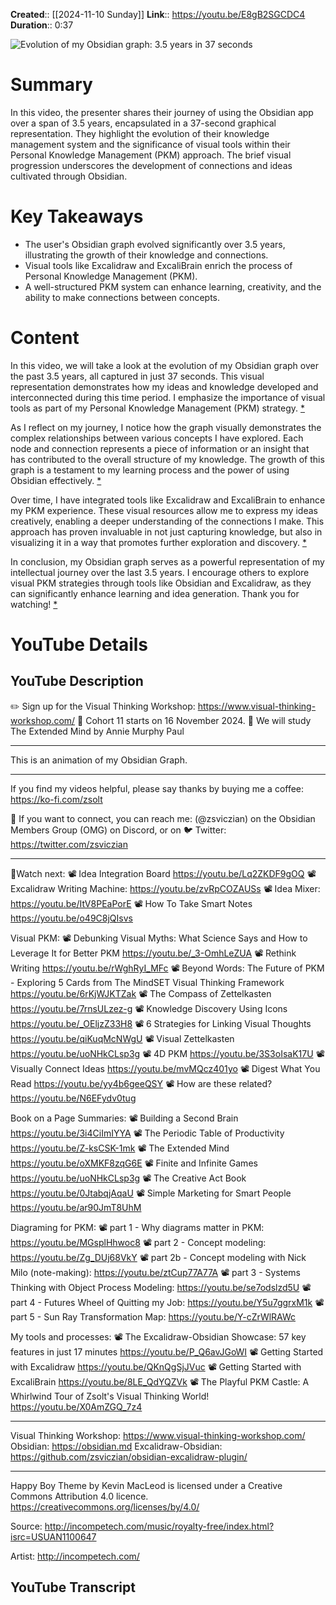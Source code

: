 **Created**:: [[2024-11-10 Sunday]]
**Link**:: https://youtu.be/E8gB2SGCDC4
**Duration**:: 0:37

![Evolution of my Obsidian graph: 3.5 years in 37 seconds](https://youtu.be/E8gB2SGCDC4)

# Summary
In this video, the presenter shares their journey of using the Obsidian app over a span of 3.5 years, encapsulated in a 37-second graphical representation. They highlight the evolution of their knowledge management system and the significance of visual tools within their Personal Knowledge Management (PKM) approach. The brief visual progression underscores the development of connections and ideas cultivated through Obsidian.

# Key Takeaways
- The user's Obsidian graph evolved significantly over 3.5 years, illustrating the growth of their knowledge and connections.
- Visual tools like Excalidraw and ExcaliBrain enrich the process of Personal Knowledge Management (PKM).
- A well-structured PKM system can enhance learning, creativity, and the ability to make connections between concepts.

# Content
In this video, we will take a look at the evolution of my Obsidian graph over the past 3.5 years, all captured in just 37 seconds. This visual representation demonstrates how my ideas and knowledge developed and interconnected during this time period. I emphasize the importance of visual tools as part of my Personal Knowledge Management (PKM) strategy. [* ](https://youtu.be/E8gB2SGCDC4?t=0)

As I reflect on my journey, I notice how the graph visually demonstrates the complex relationships between various concepts I have explored. Each node and connection represents a piece of information or an insight that has contributed to the overall structure of my knowledge. The growth of this graph is a testament to my learning process and the power of using Obsidian effectively. [* ](https://youtu.be/E8gB2SGCDC4?t=10)

Over time, I have integrated tools like Excalidraw and ExcaliBrain to enhance my PKM experience. These visual resources allow me to express my ideas creatively, enabling a deeper understanding of the connections I make. This approach has proven invaluable in not just capturing knowledge, but also in visualizing it in a way that promotes further exploration and discovery. [* ](https://youtu.be/E8gB2SGCDC4?t=20)

In conclusion, my Obsidian graph serves as a powerful representation of my intellectual journey over the last 3.5 years. I encourage others to explore visual PKM strategies through tools like Obsidian and Excalidraw, as they can significantly enhance learning and idea generation. Thank you for watching! [* ](https://youtu.be/E8gB2SGCDC4?t=30)

# YouTube Details

## YouTube Description

✏️ Sign up for the Visual Thinking Workshop: https://www.visual-thinking-workshop.com/ 
🚀 Cohort 11 starts on 16 November 2024. 📔 We will study The Extended Mind by Annie Murphy Paul

----

This is an animation of my Obsidian Graph.

----

If you find  my videos helpful, please say thanks by buying me a coffee: https://ko-fi.com/zsolt

📩 If you want to connect, you can reach me: (@zsviczian) on the Obsidian Members Group (OMG) on Discord, or on 🐦 Twitter: https://twitter.com/zsviczian

-----

🍿Watch next:
📽️ Idea Integration Board https://youtu.be/Lq2ZKDF9gOQ
📽️ Excalidraw Writing Machine: https://youtu.be/zvRpCOZAUSs
📽️ Idea Mixer: https://youtu.be/ItV8PEaPorE
📽️ How To Take Smart Notes https://youtu.be/o49C8jQIsvs
 
Visual PKM:
📽️ Debunking Visual Myths: What Science Says and How to Leverage It for Better PKM https://youtu.be/_3-OmhLeZUA
📽️ Rethink Writing https://youtu.be/rWghRyI_MFc
📽️ Beyond Words: The Future of PKM - Exploring 5 Cards from The MindSET Visual Thinking Framework https://youtu.be/6rKjWJKTZak
📽️ The Compass of Zettelkasten https://youtu.be/7rnsULzez-g
📽️ Knowledge Discovery Using Icons https://youtu.be/_OEljzZ33H8
📽️ 6 Strategies for Linking Visual Thoughts https://youtu.be/qiKuqMcNWgU
📽️ Visual Zettelkasten https://youtu.be/uoNHkCLsp3g
📽️ 4D PKM https://youtu.be/3S3oIsaK17U
📽️ Visually Connect Ideas https://youtu.be/mvMQcz401yo
📽️ Digest What You Read https://youtu.be/yy4b6geeQSY
📽️ How are these related? https://youtu.be/N6EFydv0tug

Book on a Page Summaries:
📽️ Building a Second Brain https://youtu.be/3i4CiImIYYA
📽️ The Periodic Table of Productivity https://youtu.be/Z-ksCSK-1mk
📽️ The Extended Mind https://youtu.be/oXMKF8zqG6E
📽️ Finite and Infinite Games  https://youtu.be/uoNHkCLsp3g
📽️ The Creative Act Book https://youtu.be/0JtabqjAqaU
📽️ Simple Marketing for Smart People https://youtu.be/ar90JmT8UhM

Diagraming for PKM:
📽️ part 1 - Why diagrams matter in PKM: https://youtu.be/MGsplHhwoc8
📽️ part  2 - Concept modeling: https://youtu.be/Zg_DUj68VkY
📽️ part 2b - Concept modeling with Nick Milo (note-making): https://youtu.be/ztCup77A77A 
📽️ part 3 - Systems Thinking with Object Process Modeling: https://youtu.be/se7odslzd5U
📽️ part 4 - Futures Wheel of Quitting my Job: https://youtu.be/Y5u7ggrxM1k
📽️ part 5 - Sun Ray Transformation Map: https://youtu.be/Y-cZrWlRAWc

My tools and processes:
📽️ The Excalidraw-Obsidian Showcase: 57 key features in just 17 minutes https://youtu.be/P_Q6avJGoWI
📽️ Getting Started with Excalidraw https://youtu.be/QKnQgSjJVuc
📽️ Getting Started with ExcaliBrain https://youtu.be/8LE_QdYQZVk
📽️ The Playful PKM Castle: A Whirlwind Tour of Zsolt's Visual Thinking World! https://youtu.be/X0AmZGQ_7z4

------

Visual Thinking Workshop: https://www.visual-thinking-workshop.com/
Obsidian: https://obsidian.md
Excalidraw-Obsidian: https://github.com/zsviczian/obsidian-excalidraw-plugin/

----------

Happy Boy Theme by Kevin MacLeod is licensed under a Creative Commons Attribution 4.0 licence. https://creativecommons.org/licenses/by/4.0/

Source: http://incompetech.com/music/royalty-free/index.html?isrc=USUAN1100647

Artist: http://incompetech.com/

## YouTube Transcript



